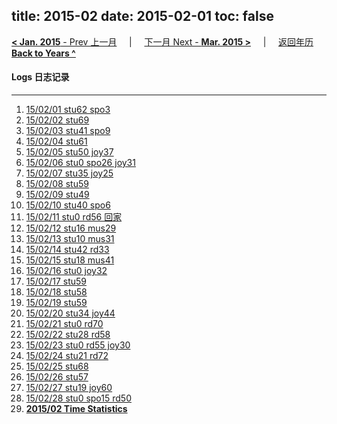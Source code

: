 title: 2015-02
date: 2015-02-01
toc: false
---
[**< Jan. 2015** - Prev 上一月](/lifelogs/2015/01/index.html) &nbsp; &nbsp; | &nbsp; &nbsp; [下一月 Next - **Mar. 2015 >**](/lifelogs/2015/03/index.html) &nbsp; &nbsp; |  &nbsp; &nbsp; [返回年历 **Back to Years ^**](/lifelogs/index.html)
<br/>
#### Logs 日志记录
---
1. [15/02/01 stu62 spo3](/lifelogs/2015/02/d01.html)
2. [15/02/02 stu69](/lifelogs/2015/02/d02.html)
3. [15/02/03 stu41 spo9](/lifelogs/2015/02/d03.html)
4. [15/02/04 stu61](/lifelogs/2015/02/d04.html)
5. [15/02/05 stu50 joy37](/lifelogs/2015/02/d05.html)
6. [15/02/06 stu0 spo26 joy31](/lifelogs/2015/02/d06.html)
7. [15/02/07 stu35 joy25](/lifelogs/2015/02/d07.html)
8. [15/02/08 stu59](/lifelogs/2015/02/d08.html)
9. [15/02/09 stu49](/lifelogs/2015/02/d09.html)
10. [15/02/10 stu40 spo6](/lifelogs/2015/02/d10.html)
11. [15/02/11 stu0 rd56 回家](/lifelogs/2015/02/d11.html)
12. [15/02/12 stu16 mus29](/lifelogs/2015/02/d12.html)
13. [15/02/13 stu10 mus31](/lifelogs/2015/02/d13.html)
14. [15/02/14 stu42 rd33](/lifelogs/2015/02/d14.html)
15. [15/02/15 stu18 mus41](/lifelogs/2015/02/d15.html)
16. [15/02/16 stu0 joy32](/lifelogs/2015/02/d16.html)
17. [15/02/17 stu59](/lifelogs/2015/02/d17.html)
18. [15/02/18 stu58](/lifelogs/2015/02/d18.html)
19. [15/02/19 stu59](/lifelogs/2015/02/d19.html)
20. [15/02/20 stu34 joy44](/lifelogs/2015/02/d20.html)
21. [15/02/21 stu0 rd70](/lifelogs/2015/02/d21.html)
22. [15/02/22 stu28 rd58](/lifelogs/2015/02/d22.html)
23. [15/02/23 stu0 rd55 joy30](/lifelogs/2015/02/d23.html)
24. [15/02/24 stu21 rd72](/lifelogs/2015/02/d24.html)
25. [15/02/25 stu68](/lifelogs/2015/02/d25.html)
26. [15/02/26 stu57](/lifelogs/2015/02/d26.html)
27. [15/02/27 stu19 joy60](/lifelogs/2015/02/d27.html)
28. [15/02/28 stu0 spo15 rd50](/lifelogs/2015/02/d28.html)
29. **[2015/02 Time Statistics](/lifelogs/2015/02/time_stat.html)**